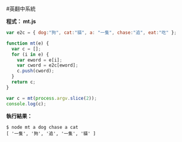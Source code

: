 #英翻中系統

**程式： mt.js**

```javascript
var e2c = { dog:"狗", cat:"貓", a: "一隻", chase:"追", eat:"吃" };

function mt(e) {
  var c = [];
  for (i in e) {
    var eword = e[i];
    var cword = e2c[eword];
    c.push(cword);
  }
  return c;
}

var c = mt(process.argv.slice(2)); 
console.log(c);
```

**執行結果：**

    $ node mt a dog chase a cat
    [ '一隻', '狗', '追', '一隻', '貓' ]